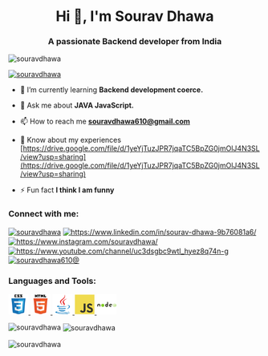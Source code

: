 
<h1 align="center">Hi 👋, I'm Sourav Dhawa</h1>
<h3 align="center">A passionate Backend developer from India</h3>
<img align="right" width="400" src="https://cdn.dribbble.com/users/1162077/screenshots/3848914/programmer.gif" alt="">

<p align="left"> <img src="https://komarev.com/ghpvc/?username=souravdhawa&label=Profile%20views&color=0e75b6&style=flat" alt="souravdhawa" /> </p>

<p align="left"> <a href="https://twitter.com/souravdhawa" target="blank"><img src="https://img.shields.io/twitter/follow/souravdhawa?logo=twitter&style=for-the-badge" alt="souravdhawa" /></a> </p>

- 🌱 I’m currently learning **Backend development coerce.**

- 💬 Ask me about **JAVA JavaScript.**

- 📫 How to reach me **souravdhawa610@gmail.com**

- 📄 Know about my experiences [https://drive.google.com/file/d/1yeYjTuzJPR7jqaTC5BpZG0jmOlJ4N3SL/view?usp=sharing](https://drive.google.com/file/d/1yeYjTuzJPR7jqaTC5BpZG0jmOlJ4N3SL/view?usp=sharing)

- ⚡ Fun fact **I think I am funny**

<h3 align="left">Connect with me:</h3>
<p align="left">
<a href="https://twitter.com/souravdhawa" target="blank"><img align="center" src="https://raw.githubusercontent.com/rahuldkjain/github-profile-readme-generator/master/src/images/icons/Social/twitter.svg" alt="souravdhawa" height="30" width="40" /></a>
<a href="https://www.linkedin.com/in/sourav-dhawa-9b76081a6/" target="blank"><img align="center" src="https://raw.githubusercontent.com/rahuldkjain/github-profile-readme-generator/master/src/images/icons/Social/linked-in-alt.svg" alt="https://www.linkedin.com/in/sourav-dhawa-9b76081a6/" height="30" width="40" /></a>
<a href="https://www.instagram.com/souravdhawa/" target="blank"><img align="center" src="https://raw.githubusercontent.com/rahuldkjain/github-profile-readme-generator/master/src/images/icons/Social/instagram.svg" alt="https://www.instagram.com/souravdhawa/" height="30" width="40" /></a>
<a href="https://www.youtube.com/c/https://www.youtube.com/channel/uc3dsgbc9wtl_hyez8q74n-g" target="blank"><img align="center" src="https://raw.githubusercontent.com/rahuldkjain/github-profile-readme-generator/master/src/images/icons/Social/youtube.svg" alt="https://www.youtube.com/channel/uc3dsgbc9wtl_hyez8q74n-g" height="30" width="40" /></a>
<a href="https://www.hackerearth.com/souravdhawa610@" target="blank"><img align="center" src="https://raw.githubusercontent.com/rahuldkjain/github-profile-readme-generator/master/src/images/icons/Social/hackerearth.svg" alt="souravdhawa610@" height="30" width="40" /></a>
</p>

<h3 align="left">Languages and Tools:</h3>
<p align="left"> <a href="https://www.w3schools.com/css/" target="_blank" rel="noreferrer"> <img src="https://raw.githubusercontent.com/devicons/devicon/master/icons/css3/css3-original-wordmark.svg" alt="css3" width="40" height="40"/> </a> <a href="https://www.w3.org/html/" target="_blank" rel="noreferrer"> <img src="https://raw.githubusercontent.com/devicons/devicon/master/icons/html5/html5-original-wordmark.svg" alt="html5" width="40" height="40"/> </a> <a href="https://www.java.com" target="_blank" rel="noreferrer"> <img src="https://raw.githubusercontent.com/devicons/devicon/master/icons/java/java-original.svg" alt="java" width="40" height="40"/> </a> <a href="https://developer.mozilla.org/en-US/docs/Web/JavaScript" target="_blank" rel="noreferrer"> <img src="https://raw.githubusercontent.com/devicons/devicon/master/icons/javascript/javascript-original.svg" alt="javascript" width="40" height="40"/> </a> <a href="https://nodejs.org" target="_blank" rel="noreferrer"> <img src="https://raw.githubusercontent.com/devicons/devicon/master/icons/nodejs/nodejs-original-wordmark.svg" alt="nodejs" width="40" height="40"/> </a> </p>

<p><img align="left" src="https://github-readme-stats.vercel.app/api/top-langs?username=souravdhawa&show_icons=true&locale=en&layout=compact" alt="souravdhawa" /></p>

<p>&nbsp;<img align="center" src="https://github-readme-stats.vercel.app/api?username=souravdhawa&show_icons=true&locale=en" alt="souravdhawa" /></p>

<p><img align="center" src="https://github-readme-streak-stats.herokuapp.com/?user=souravdhawa&" alt="souravdhawa" /></p>
